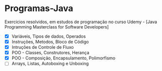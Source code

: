 # Programas-Java
Exercicios resolvidos, em estudos de programação no curso Udemy - [Java Programming Masterclass for Software Developers]


- [x] Variáveis, Tipos de dados, Operados
- [x] Instruções, Metodos, Bloco de Código
- [x] Intruções de Controle de Fluxo
- [x] POO - Classes, Construtores, Herança
- [x] POO - Composição, Encapsulamento, Polimorfismo
- [ ] Arrays, Listas, Autoboxing e Unboxing
